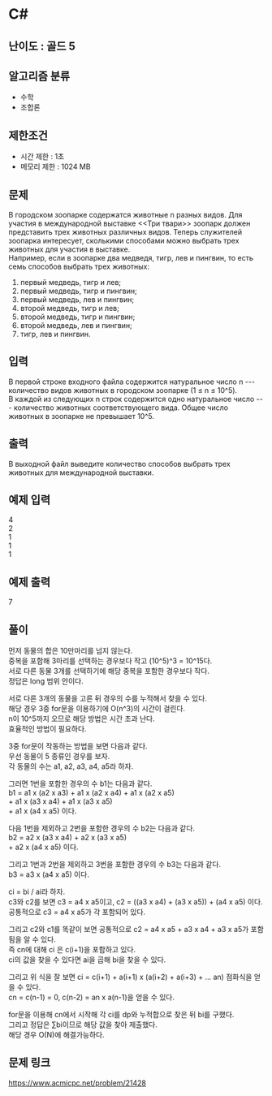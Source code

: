 # C#

## 난이도 : 골드 5

## 알고리즘 분류
  - 수학
  - 조합론

## 제한조건
  - 시간 제한 : 1초
  - 메모리 제한 : 1024 MB

## 문제
В городском зоопарке содержатся животные n разных видов. Для участия в международной выставке <<Три твари>> зоопарк должен представить трех животных различных видов. Теперь служителей зоопарка интересует, сколькими способами можно выбрать трех животных для участия в выставке.<br/>
Например, если в зоопарке два медведя, тигр, лев и пингвин, то есть семь способов выбрать трех животных:<br/>


  1. первый медведь, тигр и лев;
  2. первый медведь, тигр и пингвин;
  3. первый медведь, лев и пингвин;
  4. второй медведь, тигр и лев;
  5. второй медведь, тигр и пингвин;
  6. второй медведь, лев и пингвин;
  7. тигр, лев и пингвин.


## 입력
В первой строке входного файла содержится натуральное число n --- количество видов животных в городском зоопарке (1 ≤ n ≤ 10^5).<br/>
В каждой из следующих n строк содержится одно натуральное число --- количество животных соответствующего вида. Общее число животных в зоопарке не превышает 10^5.<br/>


## 출력
В выходной файл выведите количество способов выбрать трех животных для международной выставки.<br/>


## 예제 입력
4<br/>
2<br/>
1<br/>
1<br/>
1<br/>


## 예제 출력
7<br/>


## 풀이
먼저 동물의 합은 10만마리를 넘지 않는다.<br/>
중복을 포함해 3마리를 선택하는 경우보다 작고 (10^5)^3 = 10^15다.<br/>
서로 다른 동물 3개를 선택하기에 해당 중복을 포함한 경우보다 작다.<br/>
정답은 long 범위 안이다.<br/>


서로 다른 3개의 동물을 고른 뒤 경우의 수를 누적해서 찾을 수 있다.<br/>
해당 경우 3중 for문을 이용하기에 O(n^3)의 시간이 걸린다.<br/>
n이 10^5까지 오므로 해당 방법은 시간 초과 난다.<br/>
효율적인 방법이 필요하다.<br/>


3중 for문이 작동하는 방법을 보면 다음과 같다.<br/>
우선 동물이 5 종류인 경우를 보자.<br/>
각 동물의 수는 a1, a2, a3, a4, a5라 하자.<br/>


그러면 1번을 포함한 경우의 수 b1는 다음과 같다.<br/>
b1 = a1 x (a2 x a3) + a1 x (a2 x a4) + a1 x (a2 x a5)<br/>
\+ a1 x (a3 x a4) + a1 x (a3 x a5)<br/>
\+ a1 x (a4 x a5) 이다.<br/>


다음 1번을 제외하고 2번을 포함한 경우의 수 b2는 다음과 같다.<br/>
b2 = a2 x (a3 x a4) + a2 x (a3 x a5)<br/>
\+ a2 x (a4 x a5) 이다.<br/>


그리고 1번과 2번을 제외하고 3번을 포함한 경우의 수 b3는 다음과 같다.<br/>
b3 = a3 x (a4 x a5) 이다.<br/>


ci = bi / ai라 하자.<br/>
c3와 c2를 보면 c3 = a4 x a5이고, c2 = ((a3 x a4) + (a3 x a5)) + (a4 x a5) 이다.<br/>
공통적으로 c3 = a4 x a5가 각 포함되어 있다.<br/>


그리고 c2와 c1를 똑같이 보면 공통적으로 c2 = a4 x a5 + a3 x a4 + a3 x a5가 포함됨을 알 수 있다.<br/>
즉 cn에 대해 ci 은 c(i+1)을 포함하고 있다.<br/>
ci의 값을 찾을 수 있다면 ai을 곱해 bi을 찾을 수 있다.<br/>


그리고 위 식을 잘 보면 ci = c(i+1) + a(i+1) x (a(i+2) + a(i+3) + ... an) 점화식을 얻을 수 있다.<br/>
cn = c(n-1) = 0, c(n-2) = an x a(n-1)을 얻을 수 있다.<br/>


for문을 이용해 cn에서 시작해 각 ci를 dp와 누적합으로 찾은 뒤 bi를 구했다.<br/>
그리고 정답은 ∑bi이므로 해당 값을 찾아 제출했다.<br/>
해당 경우 O(N)에 해결가능하다.<br/>


## 문제 링크
https://www.acmicpc.net/problem/21428